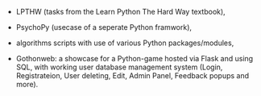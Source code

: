 - LPTHW (tasks from the Learn Python The Hard Way textbook), 

- PsychoPy (usecase of a seperate Python framwork), 

- algorithms scripts with use of various Python packages/modules, 

- Gothonweb: a showcase for a Python-game hosted via Flask and using SQL, 
    with working user database management system 
    (Login, Registrateion, User deleting, Edit, Admin Panel, Feedback popups and more).
